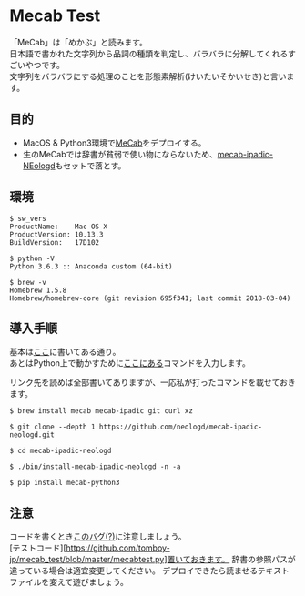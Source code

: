 # Mecab Test  
「MeCab」は「めかぶ」と読みます。  
日本語で書かれた文字列から品詞の種類を判定し、バラバラに分解してくれるすごいやつです。  
文字列をバラバラにする処理のことを形態素解析(けいたいそかいせき)と言います。  

## 目的
* MacOS & Python3環境で[MeCab](https://ja.wikipedia.org/wiki/MeCab)をデプロイする。  
* 生のMeCabでは辞書が貧弱で使い物にならないため、[mecab-ipadic-NEologd](https://github.com/neologd/mecab-ipadic-neologd/blob/master/README.ja.md)もセットで落とす。  

## 環境
```
$ sw_vers  
ProductName:    Mac OS X  
ProductVersion: 10.13.3  
BuildVersion:   17D102  

$ python -V  
Python 3.6.3 :: Anaconda custom (64-bit)  

$ brew -v  
Homebrew 1.5.8  
Homebrew/homebrew-core (git revision 695f341; last commit 2018-03-04)  
```
## 導入手順  
基本は[ここ](https://github.com/neologd/mecab-ipadic-neologd)に書いてある通り。  
あとはPython上で動かすために[ここにある](https://qiita.com/piruty/items/5ae2c2ba660796112207)コマンドを入力します。  

リンク先を読めば全部書いてありますが、一応私が打ったコマンドを載せておきます。

```
$ brew install mecab mecab-ipadic git curl xz  

$ git clone --depth 1 https://github.com/neologd/mecab-ipadic-neologd.git  

$ cd mecab-ipadic-neologd  

$ ./bin/install-mecab-ipadic-neologd -n -a  

$ pip install mecab-python3  
```

## 注意  
コードを書くとき[このバグ(?)](https://qiita.com/piruty/items/ce218090eae53b775b79)に注意しましょう。  
[テストコード][https://github.com/tomboy-jp/mecab_test/blob/master/mecabtest.py]置いておきます。
辞書の参照パスが違っている場合は適宜変更してください。
デプロイできたら読ませるテキストファイルを変えて遊びましょう。  
